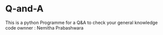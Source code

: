 # Q-and-A
This is a python Programme for a Q&amp;A to  check your general knowledge                                        code ownner : Nemitha Prabashwara
